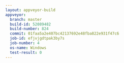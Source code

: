 ```yaml
---
layout: appveyor-build
appveyor:
  branch: master
  build-id: 52089482
  build-number: 824
  commit: 01faa5a2e407bc42137692e48fba822e931f47c6
  job-id: efjvjgdtpak3by7s
  job-number: 4
  os-name: Windows
  test-result: 0
---
```


